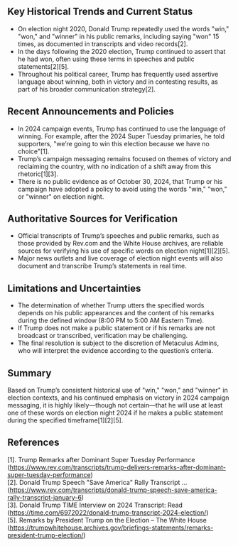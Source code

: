 ## Key Historical Trends and Current Status

- On election night 2020, Donald Trump repeatedly used the words "win," "won," and "winner" in his public remarks, including saying "won" 15 times, as documented in transcripts and video records[2].
- In the days following the 2020 election, Trump continued to assert that he had won, often using these terms in speeches and public statements[2][5].
- Throughout his political career, Trump has frequently used assertive language about winning, both in victory and in contesting results, as part of his broader communication strategy[2].

## Recent Announcements and Policies

- In 2024 campaign events, Trump has continued to use the language of winning. For example, after the 2024 Super Tuesday primaries, he told supporters, "we’re going to win this election because we have no choice"[1].
- Trump’s campaign messaging remains focused on themes of victory and reclaiming the country, with no indication of a shift away from this rhetoric[1][3].
- There is no public evidence as of October 30, 2024, that Trump or his campaign have adopted a policy to avoid using the words "win," "won," or "winner" on election night.

## Authoritative Sources for Verification

- Official transcripts of Trump’s speeches and public remarks, such as those provided by Rev.com and the White House archives, are reliable sources for verifying his use of specific words on election night[1][2][5].
- Major news outlets and live coverage of election night events will also document and transcribe Trump’s statements in real time.

## Limitations and Uncertainties

- The determination of whether Trump utters the specified words depends on his public appearances and the content of his remarks during the defined window (8:00 PM to 5:00 AM Eastern Time).
- If Trump does not make a public statement or if his remarks are not broadcast or transcribed, verification may be challenging.
- The final resolution is subject to the discretion of Metaculus Admins, who will interpret the evidence according to the question’s criteria.

## Summary

Based on Trump’s consistent historical use of "win," "won," and "winner" in election contexts, and his continued emphasis on victory in 2024 campaign messaging, it is highly likely—though not certain—that he will use at least one of these words on election night 2024 if he makes a public statement during the specified timeframe[1][2][5].

## References

[1]. Trump Remarks after Dominant Super Tuesday Performance (https://www.rev.com/transcripts/trump-delivers-remarks-after-dominant-super-tuesday-performance)  
[2]. Donald Trump Speech "Save America" Rally Transcript ... (https://www.rev.com/transcripts/donald-trump-speech-save-america-rally-transcript-january-6)  
[3]. Donald Trump TIME Interview on 2024 Transcript: Read (https://time.com/6972022/donald-trump-transcript-2024-election/)  
[5]. Remarks by President Trump on the Election – The White House (https://trumpwhitehouse.archives.gov/briefings-statements/remarks-president-trump-election/)